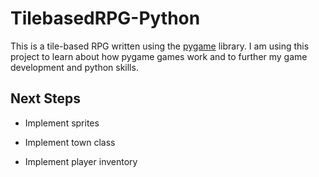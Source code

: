 # TilebasedRPG-Python

This is a tile-based RPG written using the [pygame](https://www.pygame.org/news) library. I am using this project to learn about how pygame games work and to further my game development and python skills.

## Next Steps 

* Implement sprites

* Implement town class

* Implement player inventory
